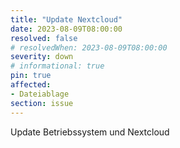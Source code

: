 ```yaml
---
title: "Update Nextcloud"
date: 2023-08-09T08:00:00
resolved: false
# resolvedWhen: 2023-08-09T08:00:00
severity: down
# informational: true
pin: true 
affected:
- Dateiablage
section: issue
---
```


Update Betriebssystem und Nextcloud
